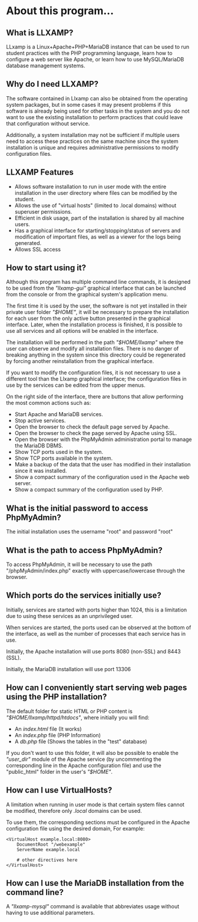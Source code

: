 # About this program...

## What is LLXAMP?

LLxamp is a Linux+Apache+PHP+MariaDB instance that can be used to run student practices with the PHP programming language, learn how to configure a web server like Apache, or learn how to use MySQL/MariaDB database management systems.

## Why do I need LLXAMP?

The software contained in Llxamp can also be obtained from the operating system packages, but in some cases it may present problems if this software is already being used for other tasks in the system and you do not want to use the existing installation to perform practices that could leave that configuration without service.

Additionally, a system installation may not be sufficient if multiple users need to access these practices on the same machine since the system installation is unique and requires administrative permissions to modify configuration files.

## LLXAMP Features

 - Allows software installation to run in user mode with the entire installation in the user directory where files can be modified by the student.
 - Allows the use of "virtual hosts" (limited to .local domains) without superuser permissions.
 - Efficient in disk usage, part of the installation is shared by all machine users.
 - Has a graphical interface for starting/stopping/status of servers and modification of important files, as well as a viewer for the logs being generated.
 - Allows SSL access

## How to start using it?

Although this program has multiple command line commands, it is designed to be used from the *"llxamp-gui"* graphical interface that can be launched from the console or from the graphical system's application menu.

The first time it is used by the user, the software is not yet installed in their private user folder *"$HOME"*, it will be necessary to prepare the installation for each user from the only active button presented in the graphical interface. Later, when the installation process is finished, it is possible to use all services and all options will be enabled in the interface.

The installation will be performed in the path *"$HOME/llxamp"* where the user can observe and modify all installation files. There is no danger of breaking anything in the system since this directory could be regenerated by forcing another reinstallation from the graphical interface.

If you want to modify the configuration files, it is not necessary to use a different tool than the Llxamp graphical interface; the configuration files in use by the services can be edited from the upper menus.

On the right side of the interface, there are buttons that allow performing the most common actions such as:

- Start Apache and MariaDB services.
- Stop active services.
- Open the browser to check the default page served by Apache.
- Open the browser to check the page served by Apache using SSL.
- Open the browser with the PhpMyAdmin administration portal to manage the MariaDB DBMS.
- Show TCP ports used in the system.
- Show TCP ports available in the system.
- Make a backup of the data that the user has modified in their installation since it was installed.
- Show a compact summary of the configuration used in the Apache web server.
- Show a compact summary of the configuration used by PHP.

## What is the initial password to access PhpMyAdmin?

The initial installation uses the username "root" and password "root"

## What is the path to access PhpMyAdmin?

To access PhpMyAdmin, it will be necessary to use the path "/phpMyAdmin/index.php" exactly with uppercase/lowercase through the browser.

## Which ports do the services initially use?

Initially, services are started with ports higher than 1024, this is a limitation due to using these services as an unprivileged user.

When services are started, the ports used can be observed at the bottom of the interface, as well as the number of processes that each service has in use.

Initially, the Apache installation will use ports 8080 (non-SSL) and 8443 (SSL).

Initially, the MariaDB installation will use port 13306

## How can I conveniently start serving web pages using the PHP installation?

The default folder for static HTML or PHP content is *"$HOME/llxamp/httpd/htdocs"*, where initially you will find:

- An *index.html* file (It works)
- An *index.php* file (PHP Information)
- A *db.php* file (Shows the tables in the "test" database)

If you don't want to use this folder, it will also be possible to enable the *"user_dir"* module of the Apache service (by uncommenting the corresponding line in the Apache configuration file) and use the "public_html" folder in the user's *"$HOME"*.

## How can I use VirtualHosts?

A limitation when running in user mode is that certain system files cannot be modified, therefore only *.local* domains can be used.

To use them, the corresponding sections must be configured in the Apache configuration file using the desired domain,
For example:

```
<VirtualHost example.local:8080>
    DocumentRoot "/webexample"
    ServerName example.local

    # other directives here
</VirtualHost>
```

## How can I use the MariaDB installation from the command line?

A *"llxamp-mysql"* command is available that abbreviates usage without having to use additional parameters.

